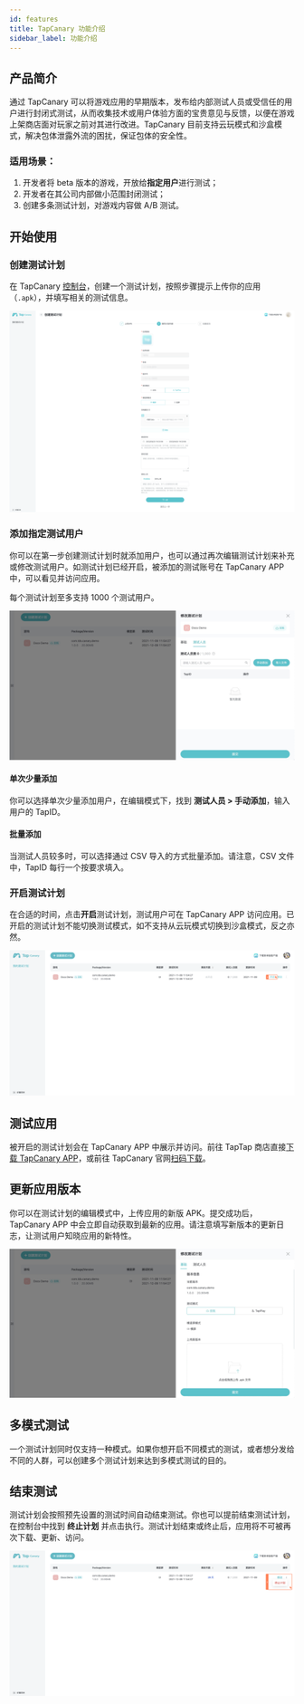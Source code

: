 ```yaml
---
id: features
title: TapCanary 功能介绍
sidebar_label: 功能介绍
---
```


## 产品简介

通过 TapCanary 可以将游戏应用的早期版本，发布给内部测试人员或受信任的用户进行封闭式测试，从而收集技术或用户体验方面的宝贵意见与反馈，以便在游戏上架商店面对玩家之前对其进行改进。TapCanary 目前支持云玩模式和沙盒模式，解决包体泄露外流的困扰，保证包体的安全性。

### 适用场景：

1. 开发者将 beta 版本的游戏，开放给**指定用户**进行测试；
2. 开发者在其公司内部做小范围封闭测试；
3. 创建多条测试计划，对游戏内容做 A/B 测试。

## 开始使用

### 创建测试计划

在 TapCanary [控制台](https://canary.developer.taptap.com/dashboard/plan-list)，创建一个测试计划，按照步骤提示上传你的应用（`.apk`），并填写相关的测试信息。

![](/img/canary/create-plan.png)

### 添加指定测试用户

你可以在第一步创建测试计划时就添加用户，也可以通过再次编辑测试计划来补充或修改测试用户。如测试计划已经开启，被添加的测试账号在 TapCanary APP 中，可以看见并访问应用。

每个测试计划至多支持 1000 个测试用户。

![](/img/canary/manage-participants.jpg)

#### 单次少量添加

你可以选择单次少量添加用户，在编辑模式下，找到 **测试人员 > 手动添加**，输入用户的 TapID。

#### 批量添加

当测试人员较多时，可以选择通过 CSV 导入的方式批量添加。请注意，CSV 文件中，TapID 每行一个按要求填入。

### 开启测试计划

在合适的时间，点击**开启**测试计划，测试用户可在 TapCanary APP 访问应用。已开启的测试计划不能切换测试模式，如不支持从云玩模式切换到沙盒模式，反之亦然。

![](/img/canary/start.png)

## 测试应用

被开启的测试计划会在 TapCanary APP 中展示并访问。前往 TapTap 商店直接[下载 TapCanary APP](https://www.taptap.com/app/222711)，或前往 TapCanary 官网[扫码下载](https://canary.developer.taptap.com/)。

## 更新应用版本

你可以在测试计划的编辑模式中，上传应用的新版 APK。提交成功后，TapCanary APP 中会立即自动获取到最新的应用。请注意填写新版本的更新日志，让测试用户知晓应用的新特性。

![](/img/canary/edit-plan.jpg)

## 多模式测试

一个测试计划同时仅支持一种模式。如果你想开启不同模式的测试，或者想分发给不同的人群，可以创建多个测试计划来达到多模式测试的目的。

## 结束测试

测试计划会按照预先设置的测试时间自动结束测试。你也可以提前结束测试计划，在控制台中找到 **终止计划** 并点击执行。测试计划结束或终止后，应用将不可被再次下载、更新、访问。

![](/img/canary/end.png)
